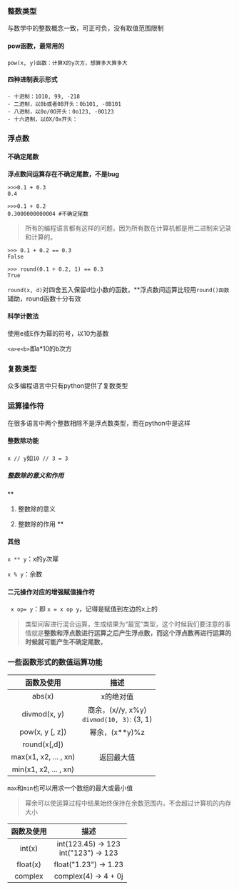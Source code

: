 ### 整数类型
与数学中的整数概念一致，可正可负，没有取值范围限制

#### pow函数，**最常用的**

`pow(x, y)函数：计算X的y次方，想算多大算多大`

#### 四种进制表示形式

```
- 十进制：1010, 99, -218
- 二进制，以0b或者0B开头：0b101, -0B101
- 八进制，以0o/0O开头：0o123, -0O123
- 十六进制，以0X/0x开头：
```

### 浮点数 

#### 不确定尾数

**浮点数间运算存在不确定尾数，不是bug**

```
>>>0.1 + 0.3
0.4

>>>0.1 + 0.2
0.3000000000004 #不确定尾数
```

>所有的编程语言都有这样的问题，因为所有数在计算机都是用二进制来记录和计算的。

```
>>> 0.1 + 0.2 == 0.3
False

>>> round(0.1 + 0.2, 1) == 0.3
True
```

`round(x, d)`对四舍五入保留d位小数的函数，**浮点数间运算比较用`round()函数`辅助，round函数十分有效

#### 科学计数法

使用e或E作为幂的符号，以10为基数

`<a>e<b>`即a*10的b次方

### 复数类型

众多编程语言中只有python提供了复数类型

### 运算操作符

在很多语言中两个整数相除不是浮点数类型，而在python中是这样

#### 整数除功能

`x // y`如`10 // 3 = 3`

##### 整数除的意义和作用

**
1. 整数除的意义

2. 整数除的作用
**

#### 其他

`x ** y`：x的y次幂

`x % y`：余数

#### 二元操作对应的增强赋值操作符

` x op= y`：即 `x = x op y`，记得是赋值到左边的x上的

> 类型间客进行混合运算，生成结果为“最宽”类型，这个时候我们要注意的事情就是**整数和浮点数进行运算之后产生浮点数，而这个浮点数再进行运算的时候就可能产生不确定尾数，**

### 一些函数形式的数值运算功能

|函数及使用|描述|
|:---:|:---:|
|abs(x)|x的绝对值|
|divmod(x, y)|商余，(x//y, x%y)</br>`divmod(10, 3)`: (3, 1)|
|pow(x, y [, z])|幂余，(x**y)%z|
|round(x[,d])||
|max(x1, x2, ... , xn)|返回最大值|
|min(x1, x2, ... , xn)||

`max`和`min`也可以用求一个数组的最大或最小值

> 幂余可以使运算过程中结果始终保持在余数范围内，不会超过计算机的内存大小

|函数及使用|描述|
|:---:|:---:|
|int(x)|int(123.45) → 123</br>int("123") → 123|
|float(x)|float("1.23") → 1.23|
|complex|complex(4) → 4 + 0j|


